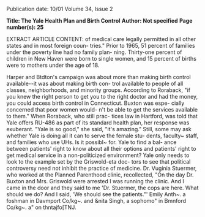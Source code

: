 Publication date: 10/01
Volume 34, Issue 2

**Title: The Yale Health Plan and Birth Control**
**Author: Not specified**
**Page number(s): 25**

EXTRACT ARTICLE CONTENT:
of medical care legally permitted in all 
other states and in most foreign coun-
tries." Prior to 1965, 51 percent of families 
under the poverty line had no family plan-
ning. Thirty-one percent of children in 
New Haven were born to single women, 
and 15 percent of births were to mothers 
under the age of 18. 

Harper and Btdton's campaign was 
about more than making birth control 
available--it was about making birth con-
trol available to people of all classes, 
neighborhoods, and minority groups. 
According to Roraback, "if you knew the 
right person to get you to the right doctor 
and had the money, you could access birth 
control in Connecticut. Buxton was espe-
cially concerned that poor women would-
n't be able to get the services available to 
them." When Roraback, who still prac-
tices law in Hartford, was told that Yale 
offers RU-486 as part of its standard 
health plan, her response was exuberant. 
"Yale is so good," she said, "it's amazing." 
Still, some may ask whether Yale is 
doing all it can to serve the female stu-
dents, faculty~ staff, and families who use 
UHs. Is it possibl~ for. Yale to find a bal-
ance between patients' right to know 
about all their options and patients' right 
to get medical service in a non-politicized 
environment? Yale only needs to look to 
the example set by the Griswold-eta doc-
tors to see that political controversy need 
not inhibit the practice of medicine. Dr. 
Vuginia Stuermer, who worked at the 
Planned Parenthood clinic, recollected, 
"On the day Dr. Buxton and Mrs. 
Griswold were arrested I was running the 
clinic. And I came in the door and they 
said to me 'Dr. Stuermer, the cops are 
here. What should we do? And I said, 'We 
should see the patients."' 
Emily Anth~. a foshman in 
Davmport Co/kg~. and &nita Singh, 
a sophomo" in Bmnford Co/kg~. a" 
on thntajfo[TNJ.